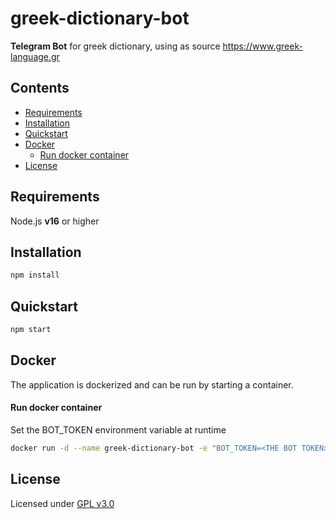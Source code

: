 # greek-dictionary-bot
**Telegram Bot** for greek dictionary, using as source https://www.greek-language.gr

## Contents
  - [Requirements](#requirements)
  - [Installation](#installation)
  - [Quickstart](#quickstart)
  - [Docker](#docker)
      - [Run docker container](#run-docker-container)
  - [License](#license)

## Requirements

Node.js **v16** or higher

## Installation

```js
npm install
```

## Quickstart

```js
npm start
```

## Docker

The application is dockerized and can be run by starting a container.

#### Run docker container

Set the BOT_TOKEN environment variable at runtime

```sh
docker run -d --name greek-dictionary-bot -e "BOT_TOKEN=<THE BOT TOKEN>" denlap/greek-dictionary-bot
```

## License

Licensed under [GPL v3.0]

[gpl v3.0]: https://hapi.dev/
[localhost:3000/api-doc]: http://localhost:3000/api-doc
